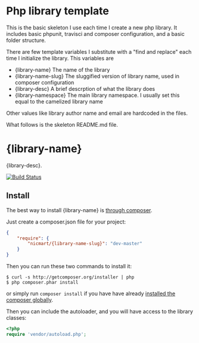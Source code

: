 # Php library template

This is the basic skeleton I use each time I create a new php library. It includes basic phpunit, travisci and composer configuration,
and a basic folder structure.

There are few template variables I substitute with a "find and replace" each time I initialize the library. This variables are
- {library-name} The name of the library
- {library-name-slug} The sluggified version of library name, used in composer configuration
- {library-desc} A brief descrption of what the library does
- {library-namespace} The main library namespace. I usually set this equal to the camelized library name

Other values like library author name and email are hardcoded in the files.

What follows is the skeleton README.md file.

# {library-name}

{library-desc}.

[![Build Status](https://secure.travis-ci.org/nicmart/{library-name}.png?branch=master)](http://travis-ci.org/nicmart/{library-name})

## Install

The best way to install {library-name} is [through composer](http://getcomposer.org).

Just create a composer.json file for your project:

```JSON
{
    "require": {
        "nicmart/{library-name-slug}": "dev-master"
    }
}
```

Then you can run these two commands to install it:

    $ curl -s http://getcomposer.org/installer | php
    $ php composer.phar install

or simply run `composer install` if you have have already [installed the composer globally](http://getcomposer.org/doc/00-intro.md#globally).

Then you can include the autoloader, and you will have access to the library classes:

```php
<?php
require 'vendor/autoload.php';
```